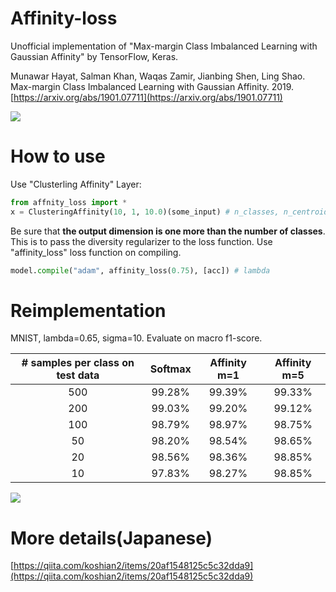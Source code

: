 # Affinity-loss
Unofficial implementation of "Max-margin Class Imbalanced Learning with Gaussian Affinity" by TensorFlow, Keras.

Munawar Hayat, Salman Khan, Waqas Zamir, Jianbing Shen, Ling Shao. Max-margin Class Imbalanced Learning with Gaussian Affinity. 2019. [https://arxiv.org/abs/1901.07711](https://arxiv.org/abs/1901.07711)

![](https://github.com/koshian2/affinity-loss/blob/master/images/affinity_loss.png)

# How to use
Use "Clusterling Affinity" Layer:

```python
from affnity_loss import *
x = ClusteringAffinity(10, 1, 10.0)(some_input) # n_classes, n_centroids, sigma
```

Be sure that **the output dimension is one more than the number of classes**. This is to pass the diversity regularizer to the loss function. Use "affinity_loss" loss function on compiling.

```python
model.compile("adam", affinity_loss(0.75), [acc]) # lambda
```


# Reimplementation
MNIST, lambda=0.65, sigma=10. Evaluate on macro f1-score.

| # samples per class on test data | Softmax | Affinity m=1 | Affinity m=5 |
|:--------------------------------:|:-------:|:------------:|:------------:|
|                500               |  99.28% |    99.39%    |    99.33%    |
|                200               |  99.03% |    99.20%    |    99.12%    |
|                100               |  98.79% |    98.97%    |    98.75%    |
|                50                |  98.20% |    98.54%    |    98.65%    |
|                20                |  98.56% |    98.36%    |    98.85%    |
|                10                |  97.83% |    98.27%    |    98.85%    |

![](https://github.com/koshian2/affinity-loss/blob/master/images/affinity_09.png)

# More details(Japanese)
[https://qiita.com/koshian2/items/20af1548125c5c32dda9](https://qiita.com/koshian2/items/20af1548125c5c32dda9)
